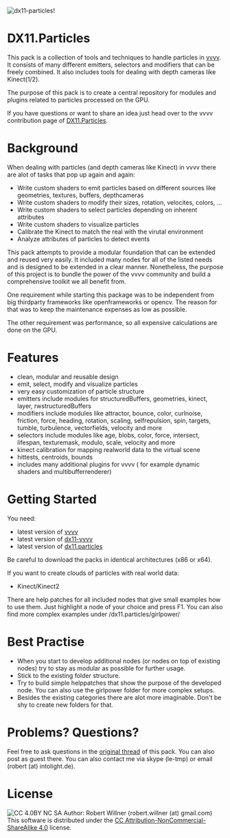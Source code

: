 ![dx11-particles!](https://raw.githubusercontent.com/letmp/dx11-particles/master/images/wallpaper-particles.png)

DX11.Particles
=================

This pack is a collection of tools and techniques to handle particles in [vvvv](https://vvvv.org/). It consists of many different emitters, selectors and modifiers that can be freely combined.
It also includes tools for dealing with depth cameras like Kinect(1/2).

The purpose of this pack is to create a central repository for modules and plugins related to particles processed on the GPU.

If you have questions or want to share an idea just head over to the vvvv contribution page of [DX11.Particles](https://vvvv.org/contribution/dx11.particles).

Background
==========

When dealing with particles (and depth cameras like Kinect) in vvvv there are alot of tasks that pop up again and again:
* Write custom shaders to emit particles based on different sources like geometries, textures, buffers, depthcameras
* Write custom shaders to modify their sizes, rotation, velocites, colors, ...
* Write custom shaders to select particles depending on inherent attributes
* Write custom shaders to visualize particles
* Calibrate the Kinect to match the real with the virutal environment
* Analyze attributes of particles to detect events

This pack attempts to provide a modular foundation that can be extended and reused very easily. It included many nodes for all of the listed needs and is designed to be extended in a clear manner.
Nonetheless, the purpose of this project is to bundle the power of the vvvv community and build a comprehensive toolkit we all benefit from.

One requirement while starting this package was to be independent from big thirdparty frameworks like openframeworks or opencv. The reason for that was to keep the maintenance expenses as low as possible.

The other requirement was performance, so all expensive calculations are done on the GPU.

Features
==========

* clean, modular and reusable design
* emit, select, modify and visualize particles
* very easy customization of particle structure
* emitters include modules for structuredBuffers, geometries, kinect, layer, rwstructuredBuffers
* modifiers include modules like attractor, bounce, color, curlnoise, friction, force, heading, rotation, scaling, selfrepulsion, spin, targets, tumble, turbulence, vectorfields, velocity and more
* selectors include modules like age, blobs, color, force, intersect, lifespan, texturemask, modulo, scale, velocity and more
* kinect calibration for mapping realworld data to the virtual scene
* hittests, centroids, bounds
* includes many additional plugins for vvvv ( for example dynamic shaders and multibufferrenderer)

Getting Started
===============

You need:
* latest version of [vvvv](https://vvvv.org/)
* latest version of [dx11-vvvv](https://vvvv.org/contribution/directx11-nodes)
* latest version of [dx11.particles](https://vvvv.org/contribution/dx11.particles)

Be careful to download the packs in identical architectures (x86 or x64).

If you want to create clouds of particles with real world data:
* Kinect/Kinect2

There are help patches for all included nodes that give small examples how to use them. Just highlight a node of your choice and press F1. You can also find more complex examples under /dx11.particles/girlpower/

Best Practise
============

* When you start to develop additional nodes (or nodes on top of existing nodes) try to stay as modular as possible for further usage.
* Stick to the existing folder structure.
* Try to build simple helppatches that show the purpose of the developed node. You can also use the girlpower folder for more complex setups.
* Besides the existing categories there are alot more imaginable. Don't be shy to create new folders for that.

Problems? Questions?
====================

Feel free to ask questions in the [original thread](http://vvvv.org/contribution/dx11.particles) of this pack. You can also post as guest there.
You can also contact me via skype (le-tmp) or email (robert (at) intolight.de).


License
=======

![CC 4.0BY NC SA](http://i.creativecommons.org/l/by-nc-sa/4.0/88x31.png)
Author: Robert Willner (robert.willner (at) gmail.com)
This software is distributed under the [CC Attribution-NonCommercial-ShareAlike 4.0](https://creativecommons.org/licenses/by-nc-sa/4.0/) license.
